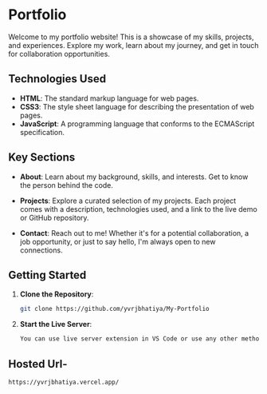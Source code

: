 # Portfolio

Welcome to my portfolio website! This is a showcase of my skills, projects, and experiences. Explore my work, learn about my journey, and get in touch for collaboration opportunities.

## Technologies Used

- **HTML**: The standard markup language for web pages.
- **CSS3**: The style sheet language for describing the presentation of web pages.
- **JavaScript**: A programming language that conforms to the ECMAScript specification.


## Key Sections

- **About**: Learn about my background, skills, and interests. Get to know the person behind the code.

- **Projects**: Explore a curated selection of my projects. Each project comes with a description, technologies used, and a link to the live demo or GitHub repository.

- **Contact**: Reach out to me! Whether it's for a potential collaboration, a job opportunity, or just to say hello, I'm always open to new connections.



## Getting Started

1. **Clone the Repository**:

   ```bash
   git clone https://github.com/yvrjbhatiya/My-Portfolio

   ```

2. **Start the Live Server**:

   ```bash
   You can use live server extension in VS Code or use any other method to run the website.
   ```


## Hosted Url- 

   ```
   https://yvrjbhatiya.vercel.app/
   ```